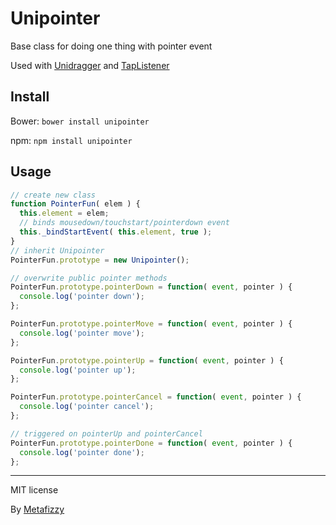 # Unipointer

Base class for doing one thing with pointer event

Used with [Unidragger](https://github.com/metafizzy/unidragger) and [TapListener](https://github.com/metafizzy/tap-listener)

## Install

Bower: `bower install unipointer`

npm: `npm install unipointer`

## Usage

``` js
// create new class
function PointerFun( elem ) {
  this.element = elem;
  // binds mousedown/touchstart/pointerdown event
  this._bindStartEvent( this.element, true );
}
// inherit Unipointer
PointerFun.prototype = new Unipointer();

// overwrite public pointer methods
PointerFun.prototype.pointerDown = function( event, pointer ) {
  console.log('pointer down');
};

PointerFun.prototype.pointerMove = function( event, pointer ) {
  console.log('pointer move');
};

PointerFun.prototype.pointerUp = function( event, pointer ) {
  console.log('pointer up');
};

PointerFun.prototype.pointerCancel = function( event, pointer ) {
  console.log('pointer cancel');
};

// triggered on pointerUp and pointerCancel 
PointerFun.prototype.pointerDone = function( event, pointer ) {
  console.log('pointer done');
};
```

---

MIT license

By [Metafizzy](http://metafizzy.co)
